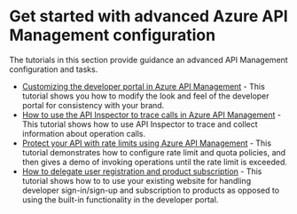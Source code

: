 <properties 
    pageTitle="Get started with advanced Azure API Management configuration" 
    description="Learn how to trace calls, configure rate limit and quota policies, and customize the developer portal." 
    services="api-management" 
    documentationCenter="" 
    authors="steved0x" 
    manager="dwrede" 
    editor=""/>

<tags 
    ms.service="api-management" 
    ms.workload="mobile" 
    ms.tgt_pltfrm="na" 
    ms.devlang="na" 
    ms.topic="article" 
    ms.date="12/07/2015" 
    ms.author="sdanie"/>

# Get started with advanced Azure API Management configuration
The tutorials in this section provide guidance an advanced API Management configuration and tasks.

* [Customizing the developer portal in Azure API Management](api-management-customize-portal.md) - This tutorial shows you how to modify the look and feel of the developer portal for consistency with your brand.
* [How to use the API Inspector to trace calls in Azure API Management](api-management-howto-api-inspector.md) - This tutorial shows how to use API Inspector to trace and collect information about operation calls.
* [Protect your API with rate limits using Azure API Management](api-management-howto-product-with-rules.md) - This tutorial demonstrates how to configure rate limit and quota policies, and then gives a demo of invoking operations until the rate limit is exceeded.
* [How to delegate user registration and product subscription](api-management-howto-setup-delegation.md) - This tutorial shows how to to use your existing website for handling developer sign-in/sign-up and subscription to products as opposed to using the built-in functionality in the developer portal.

[Customizing the developer portal in Azure API Management]: api-management-customize-portal.md

[How to use the API Inspector to trace calls in Azure API Management]: api-management-howto-api-inspector.md

[Protect your API with rate limits using Azure API Management]: api-management-howto-product-with-rules.md

[How to delegate user registration and product subscription]: api-management-howto-setup-delegation.md

